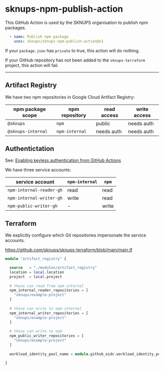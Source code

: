 # sknups-npm-publish-action

This GitHub Action is used by the SKNUPS organisation to publish npm packages.

```yaml
  - name: Publish npm package
    uses: sknups/sknups-npm-publish-action@v1
```

If your `package.json` has `private` to true, this action will do nothing.

If your GitHub repository has not been added to the `sknups-terraform` project, this action will fail.

---

## Artifact Registry

We have two npm repositories in Google Cloud Artifact Registry:

| npm package scope  | npm repository | read access | write access |
|--------------------|----------------|-------------|--------------|
| `@sknups`          | `npm`          | public      | needs auth   |
| `@sknups-internal` | `npm-internal` | needs auth  | needs auth   |

## Authentictation

See: [Enabling keyless authentication from GitHub Actions](https://cloud.google.com/blog/products/identity-security/enabling-keyless-authentication-from-github-actions)

We have three service accounts:

| service account          | `npm-internal` | `npm` |
|--------------------------|----------------|-------|
| `npm-internal-reader-gh` | read           | read  |
| `npm-internal-writer-gh` | write          | read  |
| `npm-public-writer-gh`   | -              | write |

## Terraform

We explicitly configure which Git repositories impersonate the service accounts.

https://github.com/sknups/sknups-terraform/blob/main/main.tf

```terraform
module "artifact_registry" {

  source   = "./modules/artifact_registry"
  location = local.location
  project  = local.project
  
  # these can read from npm-internal
  npm_internal_reader_repositories = [
    "sknups/example-project"
  ]
  
  # these can write to npm-internal
  npm_internal_writer_repositories = [
    "sknups/example-project"
  ]
  
  # these can write to npm
  npm_public_writer_repositories = [
    "sknups/example-project"
  ]
  
  workload_identity_pool_name = module.github_oidc.workload_identity_pool_name
  
}
```
